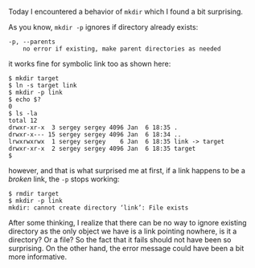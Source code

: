 Today I encountered a behavior of `mkdir` which I found a bit surprising.

As you know, `mkdir -p` ignores if directory already exists:

```
-p, --parents
    no error if existing, make parent directories as needed
```

it works fine for symbolic link too as shown here:


```shell
$ mkdir target
$ ln -s target link
$ mkdir -p link
$ echo $?
0
$ ls -la
total 12
drwxr-xr-x  3 sergey sergey 4096 Jan  6 18:35 .
drwxr-x--- 15 sergey sergey 4096 Jan  6 18:34 ..
lrwxrwxrwx  1 sergey sergey    6 Jan  6 18:35 link -> target
drwxr-xr-x  2 sergey sergey 4096 Jan  6 18:35 target
$
```

however, and that is what surprised me at first, if a link happens to be a _broken_ link, the `-p` stops working:

```shell
$ rmdir target
$ mkdir -p link
mkdir: cannot create directory ‘link’: File exists
```

After some thinking, I realize that there can be no way to ignore existing directory as the only object we have is a link pointing nowhere, is it a directory? Or a file? So the fact that it fails should not have been so surprising. On the other hand, the error message could have been a bit more informative.